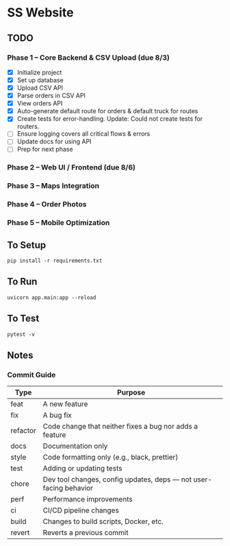 # SS Website

## TODO

### Phase 1 – Core Backend & CSV Upload (due 8/3)
- [x] Initialize project
- [x] Set up database
- [x] Upload CSV API
- [x] Parse orders in CSV API
- [x] View orders API
- [x] Auto-generate default route for orders & default truck for routes
- [x] Create tests for error-handling. Update: Could not create tests for routers.
- [ ] Ensure logging covers all critical flows & errors
- [ ] Update docs for using API
- [ ] Prep for next phase

### Phase 2 – Web UI / Frontend (due 8/6)

### Phase 3 – Maps Integration

### Phase 4 – Order Photos

### Phase 5 – Mobile Optimization

## To Setup

```
pip install -r requirements.txt
```

## To Run

```
uvicorn app.main:app --reload   
```

## To Test

```
pytest -v
```

## Notes

### Commit Guide
| Type | Purpose |
| ----- | ----- |
| feat | A new feature |
| fix | A bug fix |
| refactor | Code change that neither fixes a bug nor adds a feature |
| docs | Documentation only |
| style | Code formatting only (e.g., black, prettier) |
| test | Adding or updating tests |
| chore | Dev tool changes, config updates, deps — not user-facing behavior |
| perf | Performance improvements |
| ci | CI/CD pipeline changes |
| build | Changes to build scripts, Docker, etc. |
| revert | Reverts a previous commit |
